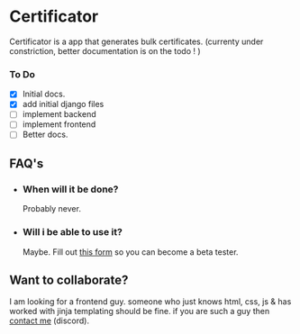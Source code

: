 # Certificator

Certificator is a app that generates bulk certificates. (currenty under constriction, better documentation is on the todo ! )

### To Do

- [x] Initial docs.
- [x] add initial django files
- [ ] implement backend
- [ ] implement frontend
- [ ] Better docs.

## FAQ's

- ### When will it be done?

  Probably never.

- ### Will i be able to use it?
  Maybe. Fill out [this form](https://forms.gle/TBa1augXjZwkpNwd9) so you can become a beta tester.

## Want to collaborate?

I am looking for a frontend guy. someone who just knows html, css, js & has worked with jinja templating should be fine. if you are such a guy then [contact me](https://discord.gg/ApNaDGtC) (discord).
